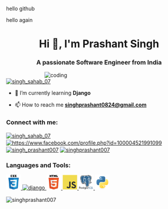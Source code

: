 <p>hello github</p>
<p>hello again</p>
<h1 align="center">Hi 👋, I'm Prashant Singh</h1>
<h3 align="center">A passionate Software Engineer from India</h3>
<img align="right" alt="coding" width="400" src="https://www.youtube.com/redirect?event=video_description&redir_token=QUFFLUhqbFRXcXFHc29GQmczelJ3UElsZUw0ai1qWHdkd3xBQ3Jtc0tsQlRVazRuYlVBSHJRVmtSV0lxVkk4ZktPVVBiN2YtT0R4NTRFLWM1bTRzYXp5RmF5aC05bmVZRVphSnJab1JzZjYzTWhoNFRWWS1JeUhjNG5Ic3N3cDB0bnBMaU9jYkFfaGFYYWRBUU9BaWhJSXhHZw&q=https%3A%2F%2Fuser-images.githubusercontent.com%2F55389276%2F140866485-8fb1c876-9a8f-4d6a-98dc-08c4981eaf70.gif&v=HD4cnRuSGN0">

<p align="left"> <a href="https://twitter.com/singh_sahab_07" target="blank"><img src="https://img.shields.io/twitter/follow/singh_sahab_07?logo=twitter&style=for-the-badge" alt="singh_sahab_07" /></a> </p>

- 🌱 I’m currently learning **Django**

- 📫 How to reach me **singhprashant0824@gmail.com**

<h3 align="left">Connect with me:</h3>
<p align="left">
<a href="https://twitter.com/singh_sahab_07" target="blank"><img align="center" src="https://raw.githubusercontent.com/rahuldkjain/github-profile-readme-generator/master/src/images/icons/Social/twitter.svg" alt="singh_sahab_07" height="30" width="40" /></a>
<a href="https://fb.com/https://www.facebook.com/profile.php?id=100004521991099" target="blank"><img align="center" src="https://raw.githubusercontent.com/rahuldkjain/github-profile-readme-generator/master/src/images/icons/Social/facebook.svg" alt="https://www.facebook.com/profile.php?id=100004521991099" height="30" width="40" /></a>
<a href="https://instagram.com/singh_prashant007" target="blank"><img align="center" src="https://raw.githubusercontent.com/rahuldkjain/github-profile-readme-generator/master/src/images/icons/Social/instagram.svg" alt="singh_prashant007" height="30" width="40" /></a>
<a href="https://auth.geeksforgeeks.org/user/singhprashant007" target="blank"><img align="center" src="https://raw.githubusercontent.com/rahuldkjain/github-profile-readme-generator/master/src/images/icons/Social/geeks-for-geeks.svg" alt="singhprashant007" height="30" width="40" /></a>
</p>

<h3 align="left">Languages and Tools:</h3>
<p align="left"> <a href="https://www.w3schools.com/css/" target="_blank" rel="noreferrer"> <img src="https://raw.githubusercontent.com/devicons/devicon/master/icons/css3/css3-original-wordmark.svg" alt="css3" width="40" height="40"/> </a> <a href="https://www.djangoproject.com/" target="_blank" rel="noreferrer"> <img src="https://cdn.worldvectorlogo.com/logos/django.svg" alt="django" width="40" height="40"/> </a> <a href="https://www.w3.org/html/" target="_blank" rel="noreferrer"> <img src="https://raw.githubusercontent.com/devicons/devicon/master/icons/html5/html5-original-wordmark.svg" alt="html5" width="40" height="40"/> </a> <a href="https://developer.mozilla.org/en-US/docs/Web/JavaScript" target="_blank" rel="noreferrer"> <img src="https://raw.githubusercontent.com/devicons/devicon/master/icons/javascript/javascript-original.svg" alt="javascript" width="40" height="40"/> </a> <a href="https://www.postgresql.org" target="_blank" rel="noreferrer"> <img src="https://raw.githubusercontent.com/devicons/devicon/master/icons/postgresql/postgresql-original-wordmark.svg" alt="postgresql" width="40" height="40"/> </a> <a href="https://www.python.org" target="_blank" rel="noreferrer"> <img src="https://raw.githubusercontent.com/devicons/devicon/master/icons/python/python-original.svg" alt="python" width="40" height="40"/> </a> </p>

<p><img align="center" src="https://github-readme-stats.vercel.app/api/top-langs?username=singhprashant007&show_icons=true&locale=en&layout=compact" alt="singhprashant007" /></p>
